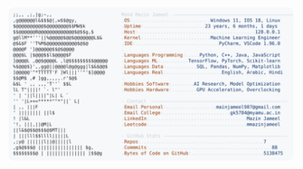 <picture>
  <source srcset="https://raw.githubusercontent.com/mmazinjameel/mmazinjameel/main/dark_mode.svg?v=1746526286" media="(prefers-color-scheme: dark)">
  <img src="https://raw.githubusercontent.com/mmazinjameel/mmazinjameel/main/light_mode.svg?v=1746526286">
</picture>
